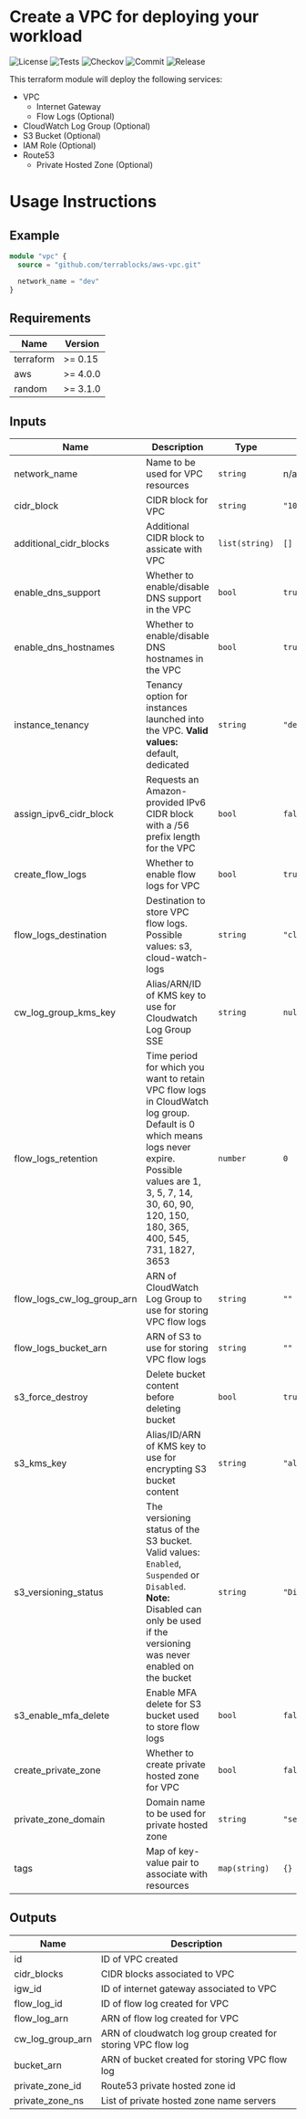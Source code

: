 # Create a VPC for deploying your workload

![License](https://img.shields.io/github/license/terrablocks/aws-vpc?style=for-the-badge) ![Tests](https://img.shields.io/github/workflow/status/terrablocks/aws-vpc/tests/main?label=Test&style=for-the-badge) ![Checkov](https://img.shields.io/github/workflow/status/terrablocks/aws-vpc/checkov/main?label=Checkov&style=for-the-badge) ![Commit](https://img.shields.io/github/last-commit/terrablocks/aws-vpc?style=for-the-badge) ![Release](https://img.shields.io/github/v/release/terrablocks/aws-vpc?style=for-the-badge)

This terraform module will deploy the following services:
- VPC
  - Internet Gateway
  - Flow Logs (Optional)
- CloudWatch Log Group (Optional)
- S3 Bucket (Optional)
- IAM Role (Optional)
- Route53
  - Private Hosted Zone (Optional)

# Usage Instructions
## Example
```terraform
module "vpc" {
  source = "github.com/terrablocks/aws-vpc.git"

  network_name = "dev"
}
```

## Requirements

| Name | Version |
|------|---------|
| terraform | >= 0.15 |
| aws | >= 4.0.0 |
| random | >= 3.1.0 |

## Inputs

| Name | Description | Type | Default | Required |
|------|-------------|------|---------|:--------:|
| network_name | Name to be used for VPC resources | `string` | n/a | yes |
| cidr_block | CIDR block for VPC | `string` | `"10.0.0.0/16"` | no |
| additional_cidr_blocks | Additional CIDR block to assicate with VPC | `list(string)` | `[]` | no |
| enable_dns_support | Whether to enable/disable DNS support in the VPC | `bool` | `true` | no |
| enable_dns_hostnames | Whether to enable/disable DNS hostnames in the VPC | `bool` | `true` | no |
| instance_tenancy | Tenancy option for instances launched into the VPC. **Valid values:** default, dedicated | `string` | `"default"` | no |
| assign_ipv6_cidr_block | Requests an Amazon-provided IPv6 CIDR block with a /56 prefix length for the VPC | `bool` | `false` | no |
| create_flow_logs | Whether to enable flow logs for VPC | `bool` | `true` | no |
| flow_logs_destination | Destination to store VPC flow logs. Possible values: s3, cloud-watch-logs | `string` | `"cloud-watch-logs"` | no |
| cw_log_group_kms_key | Alias/ARN/ID of KMS key to use for Cloudwatch Log Group SSE | `string` | `null` | no |
| flow_logs_retention | Time period for which you want to retain VPC flow logs in CloudWatch log group. Default is 0 which means logs never expire. Possible values are 1, 3, 5, 7, 14, 30, 60, 90, 120, 150, 180, 365, 400, 545, 731, 1827, 3653 | `number` | `0` | no |
| flow_logs_cw_log_group_arn | ARN of CloudWatch Log Group to use for storing VPC flow logs | `string` | `""` | no |
| flow_logs_bucket_arn | ARN of S3 to use for storing VPC flow logs | `string` | `""` | no |
| s3_force_destroy | Delete bucket content before deleting bucket | `bool` | `true` | no |
| s3_kms_key | Alias/ID/ARN of KMS key to use for encrypting S3 bucket content | `string` | `"alias/aws/s3"` | no |
| s3_versioning_status | The versioning status of the S3 bucket. Valid values: `Enabled`, `Suspended` or `Disabled`. **Note:** Disabled can only be used if the versioning was never enabled on the bucket | `string` | `"Disabled"` | no |
| s3_enable_mfa_delete | Enable MFA delete for S3 bucket used to store flow logs | `bool` | `false` | no |
| create_private_zone | Whether to create private hosted zone for VPC | `bool` | `false` | no |
| private_zone_domain | Domain name to be used for private hosted zone | `string` | `"server.internal.com"` | no |
| tags | Map of key-value pair to associate with resources | `map(string)` | `{}` | no |

## Outputs

| Name | Description |
|------|-------------|
| id | ID of VPC created |
| cidr_blocks | CIDR blocks associated to VPC |
| igw_id | ID of internet gateway associated to VPC |
| flow_log_id | ID of flow log created for VPC |
| flow_log_arn | ARN of flow log created for VPC |
| cw_log_group_arn | ARN of cloudwatch log group created for storing VPC flow log |
| bucket_arn | ARN of bucket created for storing VPC flow log |
| private_zone_id | Route53 private hosted zone id |
| private_zone_ns | List of private hosted zone name servers |
